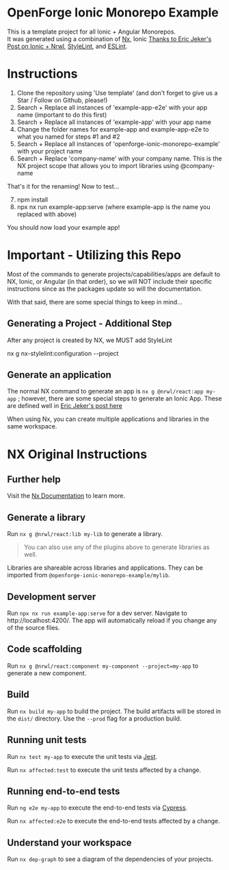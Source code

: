 # OpenForge Ionic Monorepo Example

This is a template project for all Ionic + Angular Monorepos.   
It was generated using a combination of [Nx](https://nx.dev), Ionic [Thanks to Eric Jeker's Post on Ionic + Nrwl](https://medium.com/@eric.jeker/how-to-integrate-ionic-in-nrwl-nx-3493fcb7e85e), [StyleLint](https://stylelint.io/), and [ESLint](https://eslint.org/).

# Instructions

1. Clone the repository using 'Use template' (and don't forget to give us a Star / Follow on Github, please!)
2. Search + Replace all instances of 'example-app-e2e' with your app name (important to do this first)
3. Search + Replace all instances of 'example-app' with your app name
4. Change the folder names for example-app and example-app-e2e to what you named for steps #1 and #2
5. Search + Replace all instances of 'openforge-ionic-monorepo-example' with your project name
6. Search + Replace 'company-name' with your company name.  This is the NX project scope that allows you to import libraries using @company-name

That's it for the renaming!  Now to test...

7. npm install
8. npx nx run example-app:serve (where example-app is the name you replaced with above)

You should now load your example app!

# Important - Utilizing this Repo

Most of the commands to generate projects/capabilities/apps are default to NX, Ionic, or Angular (in that order), so we will NOT include their specific instructions since as the packages update so will the documentation.  

With that said, there are some special things to keep in mind...

## Generating a Project - Additional Step

After any project is created by NX, we MUST add StyleLint

nx g nx-stylelint:configuration --project <projectName>

## Generate an application

The normal NX command to generate an app is `nx g @nrwl/react:app my-app` ; however, there are some special steps to generate an Ionic App.  These are defined well in [Eric Jeker's post here](https://medium.com/@eric.jeker/how-to-integrate-ionic-in-nrwl-nx-3493fcb7e85e)

When using Nx, you can create multiple applications and libraries in the same workspace.

# NX Original Instructions

## Further help

Visit the [Nx Documentation](https://nx.dev) to learn more.

## Generate a library

Run `nx g @nrwl/react:lib my-lib` to generate a library.

> You can also use any of the plugins above to generate libraries as well.

Libraries are shareable across libraries and applications. They can be imported from `@openforge-ionic-monorepo-example/mylib`.

## Development server

Run `npx nx run example-app:serve` for a dev server. Navigate to http://localhost:4200/. The app will automatically reload if you change any of the source files.

## Code scaffolding

Run `nx g @nrwl/react:component my-component --project=my-app` to generate a new component.

## Build

Run `nx build my-app` to build the project. The build artifacts will be stored in the `dist/` directory. Use the `--prod` flag for a production build.

## Running unit tests

Run `nx test my-app` to execute the unit tests via [Jest](https://jestjs.io).

Run `nx affected:test` to execute the unit tests affected by a change.

## Running end-to-end tests

Run `ng e2e my-app` to execute the end-to-end tests via [Cypress](https://www.cypress.io).

Run `nx affected:e2e` to execute the end-to-end tests affected by a change.

## Understand your workspace

Run `nx dep-graph` to see a diagram of the dependencies of your projects.

